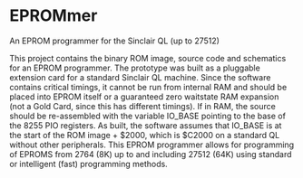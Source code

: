 # EPROMmer
An EPROM programmer for the Sinclair QL (up to 27512)

This project contains the binary ROM image, source code and schematics for an EPROM programmer. The prototype was built as a pluggable extension card for a standard Sinclair QL machine. Since the software contains critical timings, it cannot be run from internal RAM and should be placed into EPROM itself or a guaranteed zero waitstate RAM expansion (not a Gold Card, since this has different timings). If in RAM, the source should be re-assembled with the variable IO_BASE pointing to the base of the 8255 PIO registers. As built, the software assumes that IO_BASE is at the start of the ROM image + $2000, which is $C2000 on a standard QL without other peripherals.
This EPROM programmer allows for programming of EPROMS from 2764 (8K) up to and including 27512 (64K) using standard or intelligent (fast) programming methods.
